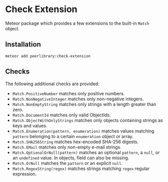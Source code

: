 Check Extension
===============

Meteor package which provides a few extensions to the built-in `Match` object.

Installation
------------

```
meteor add peerlibrary:check-extension
```

Checks
------

The following additional checks are provided:

  * `Match.PositiveNumber` matches only positive numbers.
  * `Match.NonNegativeInteger` matches only non-negative integers.
  * `Match.NonEmptyString` matches only strings with a length greater than zero.
  * `Match.DocumentId` matches only valid ObjectIds.
  * `Match.ObjectWithOnlyStrings` matches only objects containing strings as keys and values.
  * `Match.Enumeration(pattern, enumeration)` matches values matching `pattern` belonging to a certain `enumeration` object or array.
  * `Match.SHA256String` matches hex-encoded SHA-256 digests.
  * `Match.EMail` matches only non-empty e-mail strings.
  * `Match.OptionalOrNull(pattern)` matches an optional `pattern`, a `null`, or an `undefined` value. In objects, field can also be missing.
  * `Match.OrNull` matches the `pattern` or an explicit `null`.
  * `Match.RegexString(regex)` matches strings matching `regex` regular expression.
